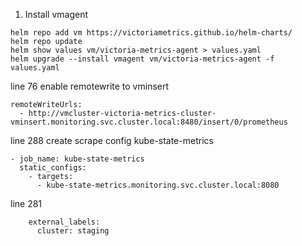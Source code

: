 1. Install vmagent
```
helm repo add vm https://victoriametrics.github.io/helm-charts/
helm repo update
helm show values vm/victoria-metrics-agent > values.yaml
helm upgrade --install vmagent vm/victoria-metrics-agent -f values.yaml
```

line 76 enable remotewrite to vminsert
```
remoteWriteUrls:
  - http://vmcluster-victoria-metrics-cluster-vminsert.monitoring.svc.cluster.local:8480/insert/0/prometheus
```

line 288 create scrape config kube-state-metrics
```
- job_name: kube-state-metrics
  static_configs:
    - targets:
      - kube-state-metrics.monitoring.svc.cluster.local:8080
```

line 281
```
    external_labels: 
      cluster: staging
```
